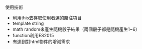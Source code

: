 使用技術
<ul>
  <li>利用this去存取使用者選的賭注項目</li>
 <li> template string
 <li> math random來產生隨機骰子結果（兩個骰子都是隨機產生1~6）</li>
  <li>function利用ES2015</li>
 <li> 有達到對html物件的增減需求</li>
  </ul>
